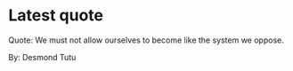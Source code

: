 # Latest quote 

Quote: We must not allow ourselves to become like the system we oppose. 

By: Desmond Tutu